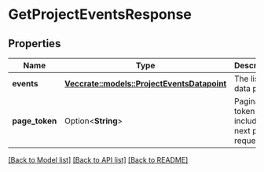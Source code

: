 # GetProjectEventsResponse

## Properties

Name | Type | Description | Notes
------------ | ------------- | ------------- | -------------
**events** | [**Vec<crate::models::ProjectEventsDatapoint>**](ProjectEventsDatapoint.md) | The list of data points. | [readonly]
**page_token** | Option<**String**> | Pagination token to be included in next page request | [optional][readonly]

[[Back to Model list]](../README.md#documentation-for-models) [[Back to API list]](../README.md#documentation-for-api-endpoints) [[Back to README]](../README.md)


